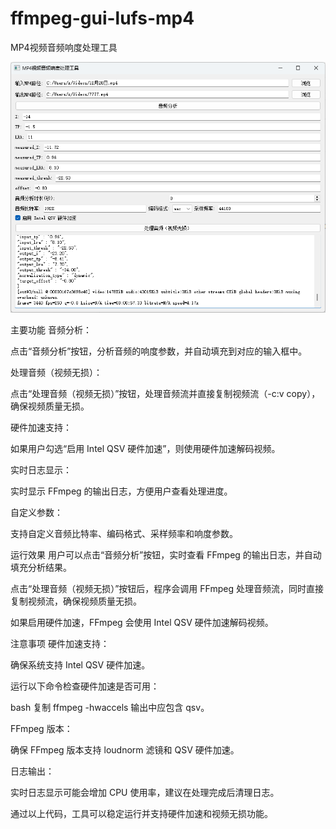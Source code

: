 # ffmpeg-gui-lufs-mp4
MP4视频音频响度处理工具

![GitHub图像](/%E5%B1%8F%E5%B9%95%E6%88%AA%E5%9B%BE%202025-01-14%20230019.png)

主要功能
音频分析：

点击“音频分析”按钮，分析音频的响度参数，并自动填充到对应的输入框中。

处理音频（视频无损）：

点击“处理音频（视频无损）”按钮，处理音频流并直接复制视频流（-c:v copy），确保视频质量无损。

硬件加速支持：

如果用户勾选“启用 Intel QSV 硬件加速”，则使用硬件加速解码视频。

实时日志显示：

实时显示 FFmpeg 的输出日志，方便用户查看处理进度。

自定义参数：

支持自定义音频比特率、编码格式、采样频率和响度参数。

运行效果
用户可以点击“音频分析”按钮，实时查看 FFmpeg 的输出日志，并自动填充分析结果。

点击“处理音频（视频无损）”按钮后，程序会调用 FFmpeg 处理音频流，同时直接复制视频流，确保视频质量无损。

如果启用硬件加速，FFmpeg 会使用 Intel QSV 硬件加速解码视频。

注意事项
硬件加速支持：

确保系统支持 Intel QSV 硬件加速。

运行以下命令检查硬件加速是否可用：

bash
复制
ffmpeg -hwaccels
输出中应包含 qsv。

FFmpeg 版本：

确保 FFmpeg 版本支持 loudnorm 滤镜和 QSV 硬件加速。

日志输出：

实时日志显示可能会增加 CPU 使用率，建议在处理完成后清理日志。

通过以上代码，工具可以稳定运行并支持硬件加速和视频无损功能。
